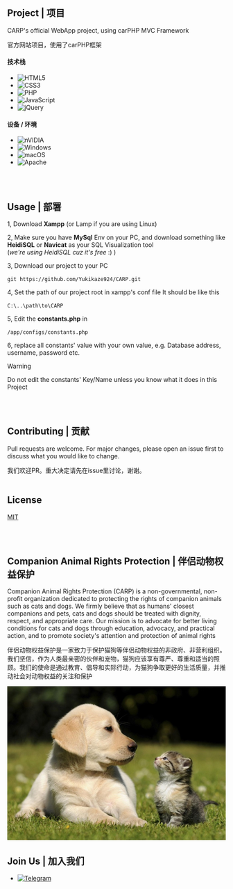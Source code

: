 ## Project | 项目

CARP's official WebApp project, using carPHP MVC Framework

官方网站项目，使用了carPHP框架

#### 技术栈
* ![HTML5](https://img.shields.io/badge/html5-%23E34F26.svg?style=for-the-badge&logo=html5&logoColor=white)
* ![CSS3](https://img.shields.io/badge/css3-%231572B6.svg?style=for-the-badge&logo=css3&logoColor=white)
* ![PHP](https://img.shields.io/badge/php-%23777BB4.svg?style=for-the-badge&logo=php&logoColor=white)
* ![JavaScript](https://img.shields.io/badge/javascript-%23323330.svg?style=for-the-badge&logo=javascript&logoColor=%23F7DF1E)
* ![jQuery](https://img.shields.io/badge/jquery-%230769AD.svg?style=for-the-badge&logo=jquery&logoColor=white)

#### 设备 / 环境
* ![nVIDIA](https://img.shields.io/badge/nVIDIA-%2376B900.svg?style=for-the-badge&logo=nVIDIA&logoColor=white)
* ![Windows](https://img.shields.io/badge/Windows-0078D6?style=for-the-badge&logo=windows&logoColor=white)
* ![macOS](https://img.shields.io/badge/mac%20os-000000?style=for-the-badge&logo=macos&logoColor=F0F0F0)
* ![Apache](https://img.shields.io/badge/apache-%23D42029.svg?style=for-the-badge&logo=apache&logoColor=white)

<br><br>
## Usage | 部署
  
1, Download __Xampp__ (or Lamp if you are using Linux)

2, Make sure you have __MySql__ Env on your PC, and download something like __HeidiSQL__ or __Navicat__ as your SQL Visualization tool <br> (*we're using HeidiSQL cuz it's free* :) )

3, Download our project to your PC
```git
git https://github.com/Yukikaze924/CARP.git
```

4, Set the path of our project root in xampp's conf file
It should be like this
```
C:\..\path\to\CARP
```

5, Edit the __constants.php__ in 
```
/app/configs/constants.php
```

6, replace all constants' value with your own value, e.g. Database address, username, password etc.
> [!WARNING]
> Do not edit the constants' Key/Name unless you know what it does in this Project

<br><br>

## Contributing | 贡献

Pull requests are welcome. For major changes, please open an issue first
to discuss what you would like to change.

我们欢迎PR。重大决定请先在issue里讨论，谢谢。
<br><br>
## License

[MIT](https://choosealicense.com/licenses/mit/)

<br><br>

## Companion Animal Rights Protection | 伴侣动物权益保护

Companion Animal Rights Protection (CARP) is a non-governmental, non-profit organization dedicated to protecting the rights of companion animals such as cats and dogs. We firmly believe that as humans' closest companions and pets, cats and dogs should be treated with dignity, respect, and appropriate care. Our mission is to advocate for better living conditions for cats and dogs through education, advocacy, and practical action, and to promote society's attention and protection of animal rights

伴侣动物权益保护是一家致力于保护猫狗等伴侣动物权益的非政府、非营利组织。我们坚信，作为人类最亲密的伙伴和宠物，猫狗应该享有尊严、尊重和适当的照顾。我们的使命是通过教育、倡导和实际行动，为猫狗争取更好的生活质量，并推动社会对动物权益的关注和保护

![cute animals](https://raw.githubusercontent.com/Yukikaze924/CARP/main/img/bg_image.jpg)

## Join Us | 加入我们
* [![Telegram](https://img.shields.io/badge/Telegram-2CA5E0?style=for-the-badge&logo=telegram&logoColor=white)](https://t.me/carporg)
